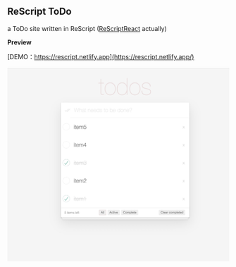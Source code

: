 ## ReScript ToDo

a ToDo site written in ReScript ([ReScriptReact](https://rescript-lang.org/docs/react/latest/introduction) actually)



**Preview**

[DEMO：https://rescript.netlify.app](https://rescript.netlify.app/)

![preview](preview/preview.png)
